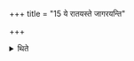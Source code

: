 +++
title = "15 ये रातयस्ते जागरयन्ति"

+++

<details><summary>थिते</summary>

15. those who are his friends, they keep him awake.  
</details>
